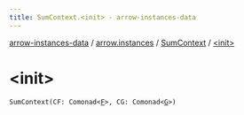```yaml
---
title: SumContext.<init> - arrow-instances-data
---
```


[arrow-instances-data](../../index.html) / [arrow.instances](../index.html) / [SumContext](index.html) / [&lt;init&gt;](./-init-.html)

# &lt;init&gt;

`SumContext(CF: Comonad<`[`F`](index.html#F)`>, CG: Comonad<`[`G`](index.html#G)`>)`